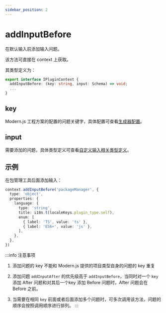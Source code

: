 ```yaml
---
sidebar_position: 2
---
```


# addInputBefore

在默认输入前添加输入问题。

该方法可直接在 context 上获取。

其类型定义为：

```ts
export interface IPluginContext {
  addInputBefore: (key: string, input: Schema) => void;
  ...
}
```

## key

Modern.js 工程方案的配置的问题关键字，具体配置可查看[生成器配置](/docs/guides/topic-detail/generator/config/common)。

## input

需要添加的问题，具体类型定义可查看[自定义输入相关类型定义](/docs/guides/topic-detail/generator/plugin/api/input/type)。

## 示例

在包管理工具后面添加输入：

```ts
context.addInputBefore('packageManager', {
  type: 'object',
  properties: {
    language: {
      type: 'string',
      title: i18n.t(localeKeys.plugin_type.self),
      enum: [
        { label: 'TS', value: 'ts' },
        { label: 'ES6+', value: 'js' },
      ],
    },
  },
})
```

:::info
注意事项

1. 添加问题的 key 不能和 Modern.js 提供的项目类型自身的问题的 key 重复

2. 添加问题 `addInputAfter` 的优先级高于 `addInputBefore`，当同时对一个 `key` 添加 After 问题和对其后一个key 添加 Before 问题时，After 问题会在 Before 之前。

3. 当需要在相同 `key` 前面或者后面添加多个问题时，可多次调用该方法，问题的顺序会按照调用顺序进行排列。
:::
